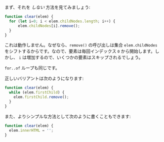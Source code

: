 
まず、それを *しない* 方法を見てみましょう:

```js
function clear(elem) {
  for (let i=0; i < elem.childNodes.length; i++) {
      elem.childNodes[i].remove();
  }
}
```

これは動作しません。なぜなら、`remove()` の呼び出しは集合 `elem.childNodes` をシフトするからです。なので、要素は毎回インデックス `0` から開始します。しかし、 `i` は増加するので、いくつかの要素はスキップされるでしょう。


`for..of` ループも同じです。

正しいバリアントは次のようになります:

```js
function clear(elem) {
  while (elem.firstChild) {
    elem.firstChild.remove();
  }
}
```

また、よりシンプルな方法として次のように書くこともできます:

```js
function clear(elem) {
  elem.innerHTML = '';
}
```
